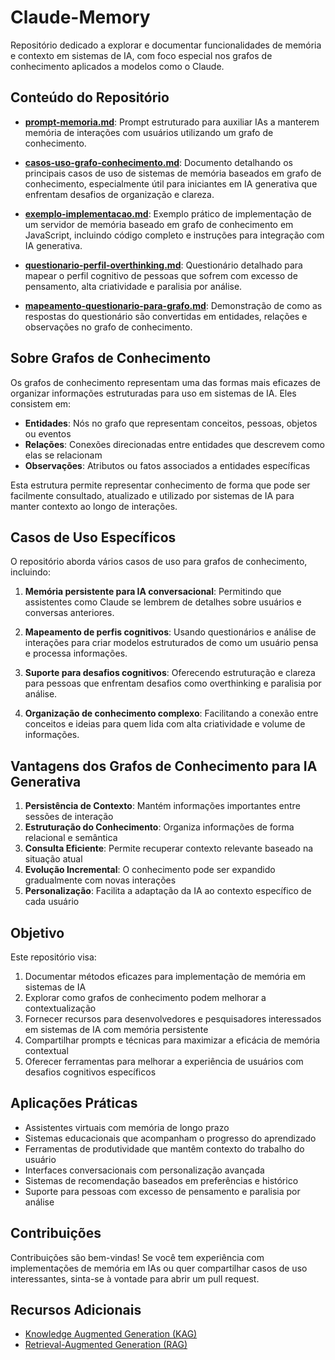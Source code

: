 # Claude-Memory

Repositório dedicado a explorar e documentar funcionalidades de memória e contexto em sistemas de IA, com foco especial nos grafos de conhecimento aplicados a modelos como o Claude.

## Conteúdo do Repositório

- [**prompt-memoria.md**](./prompt-memoria.md): Prompt estruturado para auxiliar IAs a manterem memória de interações com usuários utilizando um grafo de conhecimento.

- [**casos-uso-grafo-conhecimento.md**](./casos-uso-grafo-conhecimento.md): Documento detalhando os principais casos de uso de sistemas de memória baseados em grafo de conhecimento, especialmente útil para iniciantes em IA generativa que enfrentam desafios de organização e clareza.

- [**exemplo-implementacao.md**](./exemplo-implementacao.md): Exemplo prático de implementação de um servidor de memória baseado em grafo de conhecimento em JavaScript, incluindo código completo e instruções para integração com IA generativa.

- [**questionario-perfil-overthinking.md**](./questionario-perfil-overthinking.md): Questionário detalhado para mapear o perfil cognitivo de pessoas que sofrem com excesso de pensamento, alta criatividade e paralisia por análise.

- [**mapeamento-questionario-para-grafo.md**](./mapeamento-questionario-para-grafo.md): Demonstração de como as respostas do questionário são convertidas em entidades, relações e observações no grafo de conhecimento.

## Sobre Grafos de Conhecimento

Os grafos de conhecimento representam uma das formas mais eficazes de organizar informações estruturadas para uso em sistemas de IA. Eles consistem em:

- **Entidades**: Nós no grafo que representam conceitos, pessoas, objetos ou eventos
- **Relações**: Conexões direcionadas entre entidades que descrevem como elas se relacionam
- **Observações**: Atributos ou fatos associados a entidades específicas

Esta estrutura permite representar conhecimento de forma que pode ser facilmente consultado, atualizado e utilizado por sistemas de IA para manter contexto ao longo de interações.

## Casos de Uso Específicos

O repositório aborda vários casos de uso para grafos de conhecimento, incluindo:

1. **Memória persistente para IA conversacional**: Permitindo que assistentes como Claude se lembrem de detalhes sobre usuários e conversas anteriores.

2. **Mapeamento de perfis cognitivos**: Usando questionários e análise de interações para criar modelos estruturados de como um usuário pensa e processa informações.

3. **Suporte para desafios cognitivos**: Oferecendo estruturação e clareza para pessoas que enfrentam desafios como overthinking e paralisia por análise.

4. **Organização de conhecimento complexo**: Facilitando a conexão entre conceitos e ideias para quem lida com alta criatividade e volume de informações.

## Vantagens dos Grafos de Conhecimento para IA Generativa

1. **Persistência de Contexto**: Mantém informações importantes entre sessões de interação
2. **Estruturação do Conhecimento**: Organiza informações de forma relacional e semântica
3. **Consulta Eficiente**: Permite recuperar contexto relevante baseado na situação atual
4. **Evolução Incremental**: O conhecimento pode ser expandido gradualmente com novas interações
5. **Personalização**: Facilita a adaptação da IA ao contexto específico de cada usuário

## Objetivo

Este repositório visa:

1. Documentar métodos eficazes para implementação de memória em sistemas de IA
2. Explorar como grafos de conhecimento podem melhorar a contextualização
3. Fornecer recursos para desenvolvedores e pesquisadores interessados em sistemas de IA com memória persistente
4. Compartilhar prompts e técnicas para maximizar a eficácia de memória contextual
5. Oferecer ferramentas para melhorar a experiência de usuários com desafios cognitivos específicos

## Aplicações Práticas

- Assistentes virtuais com memória de longo prazo
- Sistemas educacionais que acompanham o progresso do aprendizado
- Ferramentas de produtividade que mantêm contexto do trabalho do usuário
- Interfaces conversacionais com personalização avançada
- Sistemas de recomendação baseados em preferências e histórico
- Suporte para pessoas com excesso de pensamento e paralisia por análise

## Contribuições

Contribuições são bem-vindas! Se você tem experiência com implementações de memória em IAs ou quer compartilhar casos de uso interessantes, sinta-se à vontade para abrir um pull request.

## Recursos Adicionais

- [Knowledge Augmented Generation (KAG)](https://www.cienciaedados.com/knowledge-augmented-generation-kag-integrando-conhecimento-estruturado-na-geracao-de-conteudo-para-aplicacoes-de-ia-generativa/)
- [Retrieval-Augmented Generation (RAG)](https://www.datascienceacademy.com.br/blog/retrieval-augmented-generation-rag-melhores-praticas-e-casos-de-uso)
